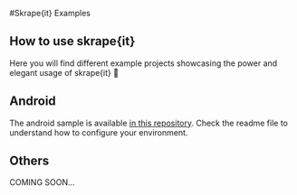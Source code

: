#Skrape{it} Examples
## How to use skrape{it}

Here you will find different example projects showcasing the power and elegant usage of skrape{it} 💪

## Android

The android sample is available [in this repository](https://github.com/skrapeit/skrape-android-sample).
Check the readme file to understand how to configure your environment.

## Others

COMING SOON...